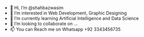 - 👋 Hi, I’m @shahbazwasim
- 👀 I’m interested in Web Development, Graphic Designing
- 🌱 I’m currently learning Artificial Intelligence and Data Science
- 💞️ I’m looking to collaborate on ...
- 📫 You can Reach me on Whatsapp +92 3343456735

<!---
shahbazwasim/shahbazwasim is a ✨ special ✨ repository because its `README.md` (this file) appears on your GitHub profile.
You can click the Preview link to take a look at your changes.
--->

